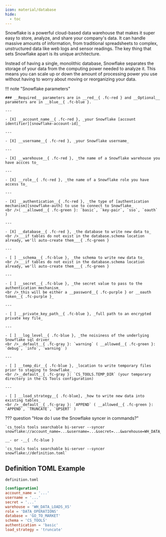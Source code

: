 ```yaml
---
icon: material/database
hide:
  - toc
---
```


Snowflake is a powerful cloud-based data warehouse that makes it super easy to store, analyze, and share your company's data. It can handle massive amounts of information, from traditional spreadsheets to complex, unstructured data like web logs and sensor readings. The key thing that sets Snowflake apart is its unique architecture.

Instead of having a single, monolithic database, Snowflake separates the storage of your data from the computing power needed to analyze it. This means you can scale up or down the amount of processing power you use without having to worry about moving or reorganizing your data.

!!! note "Snowflake parameters"

    ### __Required__ parameters are in __red__{ .fc-red } and __Optional__ parameters are in __blue__{ .fc-blue }.
    
    ---

    - [X] __account_name__{ .fc-red }, _your Snowflake [account identifier][snowflake-account-id]_

    ---

    - [X] __username__{ .fc-red }, _your Snowflake username_
    
    ---

    - [X] __warehouse__{ .fc-red }, _the name of a Snowflake warehouse you have accces to_
    
    ---

    - [X] __role__{ .fc-red }, _the name of a Snowflake role you have access to_
    
    ---

    - [X] __authentication__{ .fc-red }, _the type of [authentication mechanism][snowflake-auth] to use to connect to Snowflake_
    <br />( __allowed__{ .fc-green }: `basic`, `key-pair`, `sso`, `oauth` )

    ---

    - [X] __database__{ .fc-red }, _the database to write new data to_
    <br />___if tables do not exist in the database.schema location already, we'll auto-create them___{ .fc-green }
    
    ---

    - [ ] __schema__{ .fc-blue }, _the schema to write new data to_
    <br />___if tables do not exist in the database.schema location already, we'll auto-create them___{ .fc-green }

    ---

    - [ ] __secret__{ .fc-blue }, _the secret value to pass to the authentication mechanism_
    <br />_this will be either a __password__{ .fc-purple } or __oauth token__{ .fc-purple }_
    
    ---

    - [ ] __private_key_path__{ .fc-blue }, _full path to an encrypted private key file_
    
    ---

    - [ ] __log_level__{ .fc-blue }, _the noisiness of the underlying Snowflake sql driver_
    <br />__default__{ .fc-gray }: `warning` ( __allowed__{ .fc-green }: `debug`, `info`, `warning` )
    
    ---

    - [ ] __temp_dir__{ .fc-blue }, _location to write temporary files prior to staging to Snowflake_
    <br />__default__{ .fc-gray }: `CS_TOOLS.TEMP_DIR` (your temporary directory in the CS Tools configuration)

    ---

    - [ ] __load_strategy__{ .fc-blue}, _how to write new data into existing tables_
    <br />__default__{ .fc-gray }: `APPEND` ( __allowed__{ .fc-green }: `APPEND`, `TRUNCATE`, `UPSERT` )


??? question "How do I use the Snowflake syncer in commands?"

    `cs_tools tools searchable bi-server --syncer snowflake://account_name=...&username=...&secret=...&warehouse=WH_DATA_LOADS_XS&role=DATA_OPERATIONS&database=GO_TO_MARKET&authentication=basic`

    __- or -__{ .fc-blue }

    `cs_tools tools searchable bi-server --syncer snowflake://definition.toml`


## Definition TOML Example

`definition.toml`
```toml
[configuration]
account_name = '...'
username = '...'
secret = '...'
warehouse = 'WH_DATA_LOADS_XS'
role = 'DATA_OPERATIONS'
database = 'GO_TO_MARKET'
schema = 'CS_TOOLS'
authentication = 'basic'
load_strategy = 'truncate'
```

[snowflake-account-id]: https://docs.snowflake.com/en/user-guide/admin-account-identifier
[snowflake-auth]: https://docs.snowflake.com/en/developer-guide/node-js/nodejs-driver-authenticate